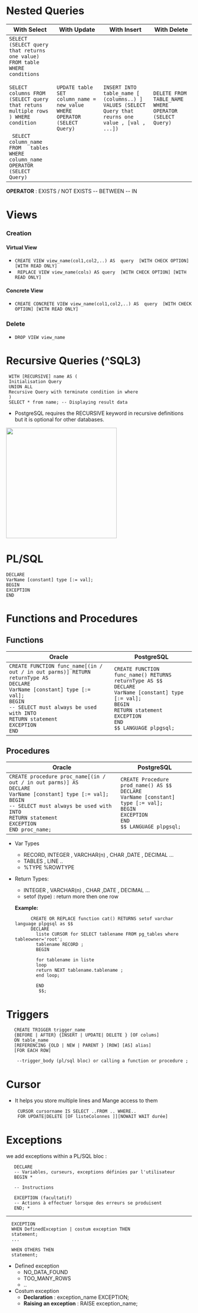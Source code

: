 
# Nested Queries 

|  With Select  | With Update | With Insert | With Delete |
| --- | --- | --- | --- |
| ``SELECT (SELECT query that returns one value) FROM table  WHERE conditions``  <br />  <br /> ``SELECT columns FROM (SELECT query that retuns multiple rows ) WHERE condition``  <br />  <br />  `` SELECT column_name FROM   tables  WHERE  column_name OPERATOR  (SELECT Query)`` | ``UPDATE table SET column_name = new_value WHERE OPERATOR (SELECT Query)``| ``INSERT INTO table_name [ (columns..) ]  VALUES (SELECT Query that reurns one value , [val , ...])``  | ``DELETE FROM TABLE_NAME WHERE OPERATOR (SELECT Query)`` |
<!--## With Select
       SELECT ( SELECT Query that returns one value 
      // Don't forget to make the join condition with the table called in the main select )
       FROM table 
       WHERE conditions 
  ------------------------------    
       SELECT columns 
       FROM (SELECT query that retuns multiple values )
       WHERE condition
---------------------------------------
      SELECT column_name
      FROM   tables 
      WHERE  column_name OPERATOR  (SELECT Query)
## With Update 
       UPDATE table
      SET column_name = new_value
      WHERE OPERATOR [ VALUE ] (SELECT Query)
## With Insert 
       INSERT INTO table_name [ (columns..) ] 
       VALUES (SELECT Query that reurns one value , [val , ...]) 
   ## With Delete
       DELETE FROM TABLE_NAME
       WHERE OPERATOR (SELECT Query)
-->
 **OPERATOR**  : EXISTS / NOT EXISTS  -- BETWEEN -- IN 
   

# Views 
### Creation
#### Virtual View 
- ``CREATE VIEW view_name(col1,col2,..) AS  query  [WITH CHECK OPTION] [WITH READ ONLY] ``
- `` REPLACE VIEW view_name(cols) AS query  [WITH CHECK OPTION] [WITH READ ONLY]``
#### Concrete View 
- ``CREATE CONCRETE VIEW view_name(col1,col2,..) AS  query  [WITH CHECK OPTION] [WITH READ ONLY] ``
 
### Delete
- `` DROP VIEW view_name ``
# Recursive Queries (^SQL3)

     WITH [RECURSIVE] name AS (
     Initialisation Query 
     UNION ALL
     Recursive Query with terminate condition in where 
     )
     SELECT * from name; -- Displaying result data 
     
     
- PostgreSQL requires the RECURSIVE keyword in recursive definitions but it is optional for other databases.

<img height=300 src='https://cdn.sqlservertutorial.net/wp-content/uploads/SQL-Server-Recursive-CTE-execution-flow.png' >

# PL/SQL 

 ``DECLARE``<br /> ``VarName [constant] type [:= val];``<br /> ``BEGIN``<br />``EXCEPTION``<br />``END`` 

 
# Functions and Procedures 
## Functions 
|Oracle | PostgreSQL |
| --- | --- |
| ``CREATE FUNCTION func_name[(in / out / in out parms)] RETURN returnType AS``<br /> ``DECLARE``<br /> ``VarName [constant] type [:= val];``<br /> ``BEGIN``<br />``-- SELECT must always be used with INTO``<br />``RETURN statement``<br />``EXCEPTION``<br />``END``|``CREATE FUNCTION func_name() RETURNS returnType AS $$``<br />``DECLARE``<br />``VarName [constant] type [:= val];``<br /> ``BEGIN``<br />``RETURN statement``<br />``EXCEPTION``<br />``END``<br />``$$ LANGUAGE plpgsql;``| 
     
          
  ## Procedures
  
  |Oracle | PostgreSQL |
| --- | --- |
| ``CREATE procedure proc_name[(in / out / in out parms)] AS ``<br /> ``DECLARE``<br /> ``VarName [constant] type [:= val];``<br /> ``BEGIN``<br />``-- SELECT must always be used with INTO``<br />``RETURN statement``<br />``EXCEPTION``<br />``END proc_name;``|``CREATE Procedure prod_name() AS $$``<br />``DECLARE``<br />``VarName [constant] type [:= val];``<br /> ``BEGIN``<br />``EXCEPTION``<br />``END``<br />``$$ LANGUAGE plpgsql;``| 
     
 

    
- Var Types
    - RECORD, INTEGER , VARCHAR(n) , CHAR ,DATE , DECIMAL ... 
    - TABLES , LINE ..
    - %TYPE  %ROWTYPE
- Return Types:     
     - INTEGER , VARCHAR(n) , CHAR ,DATE , DECIMAL ... 
     - setof (type) : return more then one row
   
   **Example:** 
   
            CREATE OR REPLACE function cat() RETURNS setof varchar language plpgsql as $$
            DECLARE 
              liste CURSOR for SELECT tablename FROM pg_tables where tableowner='root';
              tablename RECORD ;
              BEGIN

              for tablename in liste 
              loop 
              return NEXT tablename.tablename ;
              end loop;

              END 
               $$;


# Triggers

       CREATE TRIGGER trigger_name
       {BEFORE | AFTER} {INSERT | UPDATE| DELETE } [OF colums]
       ON table_name
       [REFERENCING {OLD | NEW | PARENT } [ROW] [AS] alias]
       [FOR EACH ROW]
          
        --trigger_body (pl/sql bloc) or calling a function or procedure ;

# Cursor
 - It helps you store multiple lines and Mange access to them

        CURSOR cursorname IS SELECT ..FROM .. WHERE..
        FOR UPDATE|DELETE [OF listeColonnes ]][NOWAIT WAIT durée]
        
# Exceptions

we add exceptions within a PL/SQL bloc : 

       DECLARE 
       -- Variables, curseurs, exceptions définies par l'utilisateur
       BEGIN *

       -- Instructions 

       EXCEPTION (facultatif)
       -- Actions à effectuer lorsque des erreurs se produisent
       END; *
  -------------------------------------       
         
      EXCEPTION 
      WHEN DefinedException | costum exception THEN
      statement;
      ...
   
      WHEN OTHERS THEN
      statement;
      
  - Defined exception
      - NO_DATA_FOUND 
      - TOO_MANY_ROWS
      - ..
 - Costum exception 
      - **Declaration** : exception_name EXCEPTION; 
      - **Raising an exception** : RAISE  exception_name;
 
